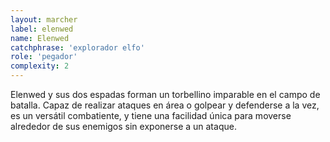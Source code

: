 ```yaml
---
layout: marcher
label: elenwed
name: Elenwed
catchphrase: 'explorador elfo'
role: 'pegador'
complexity: 2
---
```


Elenwed y sus dos espadas forman un torbellino imparable en el campo de batalla.
Capaz de realizar ataques en área o golpear y defenderse a la vez, es un versátil combatiente, y tiene una facilidad única
para moverse alrededor de sus enemigos sin exponerse a un ataque.